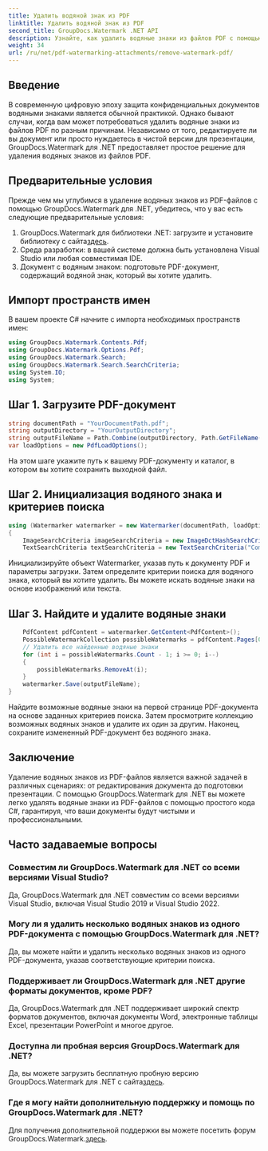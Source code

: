 ```yaml
---
title: Удалить водяной знак из PDF
linktitle: Удалить водяной знак из PDF
second_title: GroupDocs.Watermark .NET API
description: Узнайте, как удалить водяные знаки из файлов PDF с помощью GroupDocs.Watermark для .NET. Простые шаги для профессионального редактирования документов.
weight: 34
url: /ru/net/pdf-watermarking-attachments/remove-watermark-pdf/
---
```

## Введение
В современную цифровую эпоху защита конфиденциальных документов водяными знаками является обычной практикой. Однако бывают случаи, когда вам может потребоваться удалить водяные знаки из файлов PDF по разным причинам. Независимо от того, редактируете ли вы документ или просто нуждаетесь в чистой версии для презентации, GroupDocs.Watermark для .NET предоставляет простое решение для удаления водяных знаков из файлов PDF.
## Предварительные условия
Прежде чем мы углубимся в удаление водяных знаков из PDF-файлов с помощью GroupDocs.Watermark для .NET, убедитесь, что у вас есть следующие предварительные условия:
1.  GroupDocs.Watermark для библиотеки .NET: загрузите и установите библиотеку с сайта[здесь](https://releases.groupdocs.com/Watermark/net/).
2. Среда разработки: в вашей системе должна быть установлена Visual Studio или любая совместимая IDE.
3. Документ с водяным знаком: подготовьте PDF-документ, содержащий водяной знак, который вы хотите удалить.

## Импорт пространств имен
В вашем проекте C# начните с импорта необходимых пространств имен:
```csharp
using GroupDocs.Watermark.Contents.Pdf;
using GroupDocs.Watermark.Options.Pdf;
using GroupDocs.Watermark.Search;
using GroupDocs.Watermark.Search.SearchCriteria;
using System.IO;
using System;
```
## Шаг 1. Загрузите PDF-документ
```csharp
string documentPath = "YourDocumentPath.pdf";
string outputDirectory = "YourOutputDirectory";
string outputFileName = Path.Combine(outputDirectory, Path.GetFileName(documentPath));
var loadOptions = new PdfLoadOptions();
```
На этом шаге укажите путь к вашему PDF-документу и каталог, в котором вы хотите сохранить выходной файл.
## Шаг 2. Инициализация водяного знака и критериев поиска
```csharp
using (Watermarker watermarker = new Watermarker(documentPath, loadOptions))
{
    ImageSearchCriteria imageSearchCriteria = new ImageDctHashSearchCriteria(Constants.LogoPng);
    TextSearchCriteria textSearchCriteria = new TextSearchCriteria("Company Name");
```
Инициализируйте объект Watermarker, указав путь к документу PDF и параметры загрузки. Затем определите критерии поиска для водяного знака, который вы хотите удалить. Вы можете искать водяные знаки на основе изображений или текста.
## Шаг 3. Найдите и удалите водяные знаки
```csharp
    PdfContent pdfContent = watermarker.GetContent<PdfContent>();
    PossibleWatermarkCollection possibleWatermarks = pdfContent.Pages[0].Search(imageSearchCriteria.Or(textSearchCriteria));
    // Удалить все найденные водяные знаки
    for (int i = possibleWatermarks.Count - 1; i >= 0; i--)
    {
        possibleWatermarks.RemoveAt(i);
    }
    watermarker.Save(outputFileName);
}
```
Найдите возможные водяные знаки на первой странице PDF-документа на основе заданных критериев поиска. Затем просмотрите коллекцию возможных водяных знаков и удалите их один за другим. Наконец, сохраните измененный PDF-документ без водяного знака.

## Заключение
Удаление водяных знаков из PDF-файлов является важной задачей в различных сценариях: от редактирования документа до подготовки презентации. С помощью GroupDocs.Watermark для .NET вы можете легко удалять водяные знаки из PDF-файлов с помощью простого кода C#, гарантируя, что ваши документы будут чистыми и профессиональными.
## Часто задаваемые вопросы
### Совместим ли GroupDocs.Watermark для .NET со всеми версиями Visual Studio?
Да, GroupDocs.Watermark для .NET совместим со всеми версиями Visual Studio, включая Visual Studio 2019 и Visual Studio 2022.
### Могу ли я удалить несколько водяных знаков из одного PDF-документа с помощью GroupDocs.Watermark для .NET?
Да, вы можете найти и удалить несколько водяных знаков из одного PDF-документа, указав соответствующие критерии поиска.
### Поддерживает ли GroupDocs.Watermark для .NET другие форматы документов, кроме PDF?
Да, GroupDocs.Watermark для .NET поддерживает широкий спектр форматов документов, включая документы Word, электронные таблицы Excel, презентации PowerPoint и многое другое.
### Доступна ли пробная версия GroupDocs.Watermark для .NET?
 Да, вы можете загрузить бесплатную пробную версию GroupDocs.Watermark для .NET с сайта[здесь](https://releases.groupdocs.com/).
### Где я могу найти дополнительную поддержку и помощь по GroupDocs.Watermark для .NET?
 Для получения дополнительной поддержки вы можете посетить форум GroupDocs.Watermark.[здесь](https://forum.groupdocs.com/c/watermark/19).